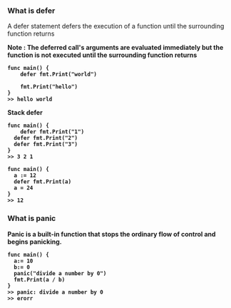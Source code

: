 ### What is defer
A defer statement defers the execution of a function until the surrounding function returns

<strong> Note : The deferred call's arguments are evaluated immediately but the function is not executed until the surrounding function returns

```
func main() {
	defer fmt.Print("world")

	fmt.Print("hello")
}
>> hello world
```

Stack defer
```
func main() {
	defer fmt.Print("1")
  defer fmt.Print("2")
  defer fmt.Print("3")
}
>> 3 2 1
```
```
func main() {
  a := 12
  defer fmt.Print(a)
  a = 24
}
>> 12
```

### What is panic
Panic is a built-in function that stops the ordinary flow of control and begins panicking.

```
func main() {
  a:= 10
  b:= 0
  panic("divide a number by 0")
  fmt.Print(a / b)
}
>> panic: divide a number by 0
>> erorr
```